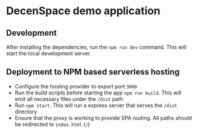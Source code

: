 # DecenSpace demo application

## Development

After installing the dependencies, run the `npm run dev` command. This will start the local development server.

## Deployment to NPM based serverless hosting

- Configure the hosting provider to export port `3000`
- Run the build scripts before starting the app `npm run build`. This will emit all necessary files under the `/dist` path
- Run `npm start`. This will run a express server that serves the `/dist` directory
- Ensure that the proxy is working to provide SPA routing. All paths should be redirected to `index.html` (`/`)
